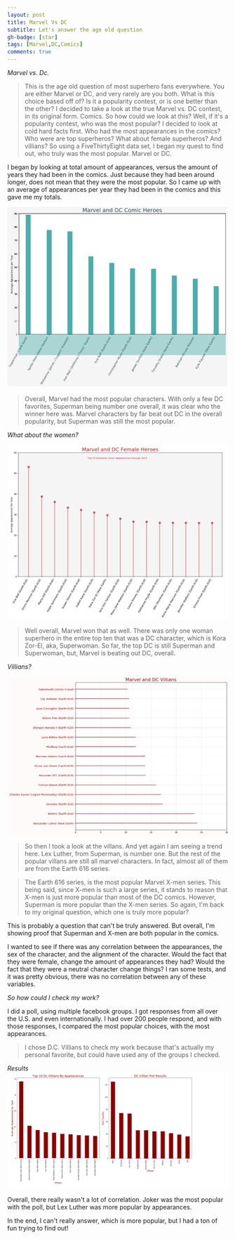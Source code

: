 ```yaml
---
layout: post
title: Marvel Vs DC
subtitle: Let's answer the age old question
gh-badge: [star]
tags: [Marvel,DC,Comics] 
comments: true
---
```

*Marvel vs. Dc.*
>This is the age old question of most superhero fans everywhere. You are either Marvel or DC, and very rarely are you both. What is this choice based off of? Is it a popularity contest, or is one better than the other? I decided to take a look at the true Marvel vs. DC contest, in its original form. Comics. So how could we look at this? Well, if it's a popularity contest, who was the most popular? I decided to look at cold hard facts first. Who had the most appearances in the comics? Who were are top superheros? What about female superheros? And villians? So using a FiveThirtyEight data set, I began my quest to find out, who truly was the most popular. Marvel or DC.








I began by looking at total amount of appearances, versus the amount of years they had been in the comics. Just because they had been around longer, does not mean that they were the most popular. So I came up with an average of appearances per year they had been in the comics and this gave me my totals. 

![graph](https://github.com/robinhester/robinhester.github.io/blob/master/img/graph1build.PNG?raw=true)

>Overall, Marvel had the most popular characters. With only a few DC favorites, Superman being number one overall, it was clear who the winner here was. Marvel characters by far beat out DC in the overall popularity, but Superman was still the most popular. 

*What about the women?* 

![graph2](https://github.com/robinhester/robinhester.github.io/blob/master/img/graph2build.PNG?raw=true)

>Well overall, Marvel won that as well. There was only one woman superhero in the entire top ten that was a DC character, which is Kora Zor-El, aka, Superwoman. So far, the top DC is still Superman and Superwoman, but, Marvel is beating out DC, overall. 

*Villians?*

![graph3](https://github.com/robinhester/robinhester.github.io/blob/master/img/graph3build.PNG?raw=true)

>So then I took a look at the villans. And yet again I am seeing a trend here. Lex Luther, from Superman, is number one. But the rest of the popular villans are still all marvel characters. In fact, almost all of them are from the Earth 616 series. 

>The Earth 616 series, is the most popular Marvel X-men series. This being said, since X-men is such a large series, it stands to reason that X-men is just more popular than most of the DC comics. However, Superman is more popular than the X-men series. So again, I'm back to my original question, which one is truly more popular?

This is probably a question that can't be truly answered. But overall, I'm showing proof that Superman and X-men are both popular in the comics.

I wanted to see if there was any correlation between the appearances, the sex of the character, and the alignment of the character. Would the fact that they were female, change the amount of appearances they had? Would the fact that they were a neutral character change things? I ran some tests, and it was pretty obvious, there was no correlation between any of these variables. 

*So how could I check my work?*

I did a poll, using multiple facebook groups. I got responses from all over the U.S. and even internationally. I had over 200 people respond, and with those responses, I compared the most popular choices, with the most appearances. 
>I chose D.C. Villians to check my work because that's actually my personal favorite, but could have used any of the groups I checked. 

*Results*
![graph4](https://github.com/robinhester/robinhester.github.io/blob/master/img/Combined%202nd%20draft.png?raw=true)

Overall, there really wasn't a lot of correlation. Joker was the most popular with the poll, but Lex Luther was more popular by appearances. 

In the end, I can't really answer, which is more popular, but I had a ton of fun trying to find out! 


